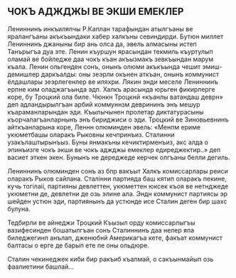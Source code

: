 ## ЧОКЪ АДЖДЖЬІ ВЕ ЭКШИ ЕМЕКЛЕР

Лениннинъ инкъиляпчы Р.Каплан тарафындан атылгъаны ве яралангъаны акъкъындаки хабер халкъны севиндирди.
Бутюн миллет Лениннинъ джаныны бир ань олса да, эвель алмасыны истеп Танърыгъа дуа эте.
Ленин къуршун ярасындан текмиль къуртулып оламай ве бойледже даа чокъ къан акъызмакъ зевкъындан марум къала.
Ленин ольгенден сонъ, онынъ олюми акъкъында чешит эмиш-демишлер даркъалды: оны зеэрли окънен аткъан, онынъ коммунист ёлдашлары зеэрлегенлер ве иляхри.
Лякин энди меселе Лениннинъ ерпне ким оладжагъында эдп.
Халкъ арасында юрьген фикирлерге коре, бу Троцкий ола биле.
Чюнкн Троцкнй «къанлы ватандаш деврн» деп адландырылгъан арбий коммуннзм деврининъ энъ мешур къараманларындан эди.
Къылычынен пролетар диктатурасыны къорчалагъанларнынъ энъ бириджиси о эди.
Троцкий ве Зиновьевнинъ айткъанларына коре, Леннн олюминден эвель: «Менпм ериме укюметбашы оларакъ Рыковны кечпринъиз.
Сталинни узакълаштырынъыз.
Буны янмакъны кечиктирменъиз, акс алда о эпинъизге чокъ экши ве чокъ аджджы емеклер едиреджектир..» деп васиет эткен экен.
Бунынъ не дереджеде керчек олгъаны белли дегиль.

Лениннинъ олюминден сонъ аз бпр вакъыт Халкъ комиссарлары реиси оларакъ Рыков сайлана.
Сталінни партияда баш кятип оларакъ пекине, кучь тогілаіі, партияны девлеттен, укюметтен юксек къоя ве нетнджеде укюметни де, девлетни де озь элине ала.
Эндн коммунист партиясы эр шейден устюн эди, партиянынъ да устюнде исе Сталин деген бир шахс булуна.

Тедбирли ве айнеджи Троцкий Къызыл орду комиссарлыгъы вазифесинден бошатылгъан сонъ Сталиннинъ даа нелер япа биледжегинп анълап, дженюбнй Америкагъа кете, факъат коммунист балтасы о ерге де барып ете пе оны ольдюре.

Сталин чекинеджек киби бир ракъиб къалмай, о сакъынмайып озь фаалиетини башлай...
